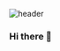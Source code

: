 ![header](https://capsule-render.vercel.app/api?type=waving&color=auto&height=300&section=header&text=Jen's%20GitHub&fontSize=90)

### Hi there 👋

<!--
**jenyang2/jenyang2** is a ✨ _special_ ✨ repository because its `README.md` (this file) appears on your GitHub profile.

Here are some ideas to get you started:

- 🔭 I’m currently working on ...
- 🌱 I’m currently learning ...
- 👯 I’m looking to collaborate on ...
- 🤔 I’m looking for help with ...
- 💬 Ask me about ...
- 📫 How to reach me: ...
- 😄 Pronouns: ...
- ⚡ Fun fact: ...
-->
